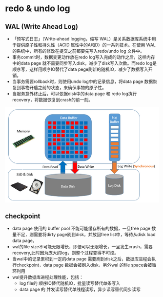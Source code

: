 # redo & undo log

## WAL (Write Ahead Log)

- 「预写式日志」（Write-ahead logging，缩写 WAL）是关系数据库系统中用于提供原子性和持久性（ACID 属性中的A和D）的一系列技术。在使用 WAL 的系统中，所有的修改在提交之前都要先写入redo/undo log 文件中。
- 事务commit时，数据变更动作放在redo log写入完成的动作之后，这样内存中的data page 就不需要同步写入disk，减少了disk写入次数。而redo log是顺序写，这样用顺序IO替代了data pege刷新的随机IO，减少了数据写入开销。
- 当事务需要rollback时，则使用undo log中的记录信息，将data page 数据恢复到事物开启之前的状态，来确保事物的原子性。
- 当服务意外终止后，可以依据disk中的data page 和 redo log执行 recovery，将数据恢复到crash的前一刻。

![RUNOOB 图标](https://github.com/tychusyuan/database-systems/raw/main/MySQL/img/writeaheadlog.png)

## checkpoint

- data page 使用的 buffer pool 不能可能缓存所有的数据，一旦free page 数量不足，则需要将dirty page刷到disk，并放回free list中，等待从disk load data page。
- wal的file size不可能无限增长，即便可以无限增长，一旦发生crash，需要recovery,此时因为庞大的log，则整个过程变得不可控。
- 当wal中的记录累积到一定的data page 需要刷到disk之后，数据库进程会执行checkpoint，data page 数据会被刷入disk，另外wal 的file space会被循环利用
- wal提升数据库进程处理性能，包括：
  - log file的 顺序IO替代随机IO，批量读写替代单条写入
  - data page 的 并发读写替代单线程读写，异步读写替代同步读写
